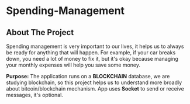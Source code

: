 # Spending-Management

## About The Project
Spending management is very important to our lives, it helps us to always be ready for anything that will happen. For example, if your car breaks down, you need a lot of money to fix it, but it's okay because managing your monthly expenses will help you save some money.

**Purpose:** The application runs on a __**BLOCKCHAIN**__ database, we are studying blockchain, so this project helps us to understand more broadly about bitcoin/blockchain mechanism. App uses __Socket__ to send or receive messages, it's optional.
